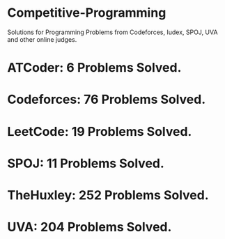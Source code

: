 # Competitive-Programming
Solutions for Programming Problems from Codeforces, Iudex, SPOJ, UVA and other online judges.

# ATCoder: 6 Problems Solved.
# Codeforces: 76 Problems Solved.
# LeetCode: 19 Problems Solved.
# SPOJ: 11 Problems Solved.
# TheHuxley: 252 Problems Solved.
# UVA: 204 Problems Solved.
